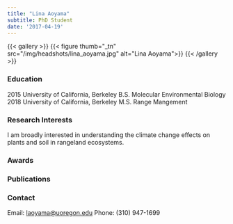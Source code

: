 ```yaml
---
title: "Lina Aoyama"
subtitle: PhD Student
date: '2017-04-19'
---
```



{{< gallery >}}
  {{< figure thumb="_tn" src="/img/headshots/lina_aoyama.jpg" alt="Lina Aoyama">}}
{{< /gallery >}} 

<!--more-->
### Education
2015 University of California, Berkeley B.S. Molecular Environmental Biology  
2018 University of California, Berkeley M.S. Range Mangement

### Research Interests
I am broadly interested in understanding the climate change effects on plants and soil in rangeland ecosystems.

### Awards

### Publications


### Contact
Email: laoyama@uoregon.edu
Phone: (310) 947-1699
